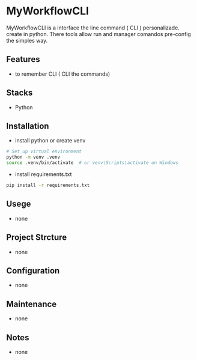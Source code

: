 # MyWorkflowCLI
MyWorkflowCLI is a interface the line command ( CLI ) personalizade.
create in python. There tools allow run and manager comandos pre-config the simples way.

## Features
- to remember CLI ( CLI the commands)

## Stacks
- Python

## Installation
- install python or create venv
```bash
# Set up virtual environment
python -m venv .venv
source .venv/bin/activate  # or venv\Scripts\activate on Windows
```
- install requirements.txt
```bash
pip install -r requirements.txt
```

## Usege
- none

## Project Strcture
- none

## Configuration
- none

## Maintenance
- none

## Notes
- none